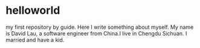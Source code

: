 # helloworld
my first repository by guide.
Here I write something about myself.
My name is David Lau, a software engineer from China.I live in Chengdu Sichuan.
I married and have a kid.
